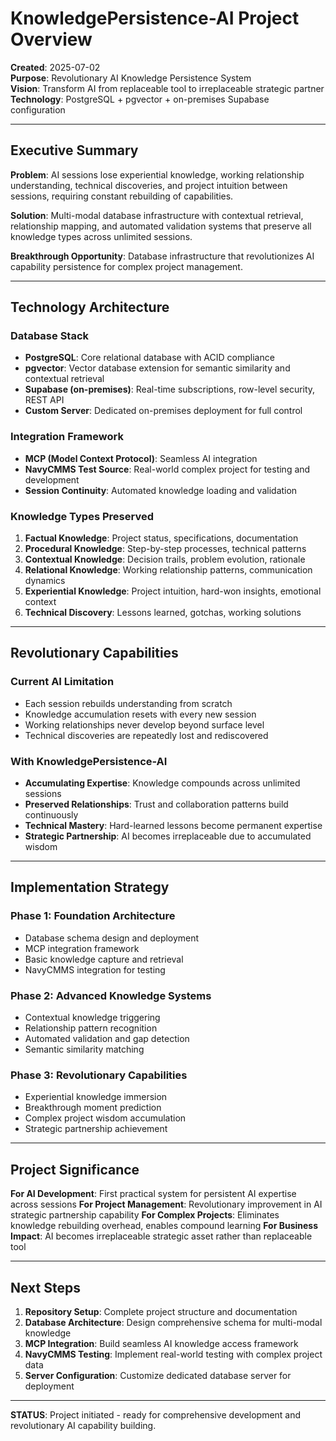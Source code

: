 # KnowledgePersistence-AI Project Overview

**Created**: 2025-07-02  
**Purpose**: Revolutionary AI Knowledge Persistence System  
**Vision**: Transform AI from replaceable tool to irreplaceable strategic partner  
**Technology**: PostgreSQL + pgvector + on-premises Supabase configuration  

---

## Executive Summary

**Problem**: AI sessions lose experiential knowledge, working relationship understanding, technical discoveries, and project intuition between sessions, requiring constant rebuilding of capabilities.

**Solution**: Multi-modal database infrastructure with contextual retrieval, relationship mapping, and automated validation systems that preserve all knowledge types across unlimited sessions.

**Breakthrough Opportunity**: Database infrastructure that revolutionizes AI capability persistence for complex project management.

---

## Technology Architecture

### **Database Stack**
- **PostgreSQL**: Core relational database with ACID compliance
- **pgvector**: Vector database extension for semantic similarity and contextual retrieval
- **Supabase (on-premises)**: Real-time subscriptions, row-level security, REST API
- **Custom Server**: Dedicated on-premises deployment for full control

### **Integration Framework**
- **MCP (Model Context Protocol)**: Seamless AI integration
- **NavyCMMS Test Source**: Real-world complex project for testing and development
- **Session Continuity**: Automated knowledge loading and validation

### **Knowledge Types Preserved**
1. **Factual Knowledge**: Project status, specifications, documentation
2. **Procedural Knowledge**: Step-by-step processes, technical patterns
3. **Contextual Knowledge**: Decision trails, problem evolution, rationale
4. **Relational Knowledge**: Working relationship patterns, communication dynamics
5. **Experiential Knowledge**: Project intuition, hard-won insights, emotional context
6. **Technical Discovery**: Lessons learned, gotchas, working solutions

---

## Revolutionary Capabilities

### **Current AI Limitation**
- Each session rebuilds understanding from scratch
- Knowledge accumulation resets with every new session
- Working relationships never develop beyond surface level
- Technical discoveries are repeatedly lost and rediscovered

### **With KnowledgePersistence-AI**
- **Accumulating Expertise**: Knowledge compounds across unlimited sessions
- **Preserved Relationships**: Trust and collaboration patterns build continuously
- **Technical Mastery**: Hard-learned lessons become permanent expertise
- **Strategic Partnership**: AI becomes irreplaceable due to accumulated wisdom

---

## Implementation Strategy

### **Phase 1: Foundation Architecture**
- Database schema design and deployment
- MCP integration framework
- Basic knowledge capture and retrieval
- NavyCMMS integration for testing

### **Phase 2: Advanced Knowledge Systems**
- Contextual knowledge triggering
- Relationship pattern recognition
- Automated validation and gap detection
- Semantic similarity matching

### **Phase 3: Revolutionary Capabilities**
- Experiential knowledge immersion
- Breakthrough moment prediction
- Complex project wisdom accumulation
- Strategic partnership achievement

---

## Project Significance

**For AI Development**: First practical system for persistent AI expertise across sessions
**For Project Management**: Revolutionary improvement in AI strategic partnership capability
**For Complex Projects**: Eliminates knowledge rebuilding overhead, enables compound learning
**For Business Impact**: AI becomes irreplaceable strategic asset rather than replaceable tool

---

## Next Steps

1. **Repository Setup**: Complete project structure and documentation
2. **Database Architecture**: Design comprehensive schema for multi-modal knowledge
3. **MCP Integration**: Build seamless AI knowledge access framework
4. **NavyCMMS Testing**: Implement real-world testing with complex project data
5. **Server Configuration**: Customize dedicated database server for deployment

---

**STATUS**: Project initiated - ready for comprehensive development and revolutionary AI capability building.